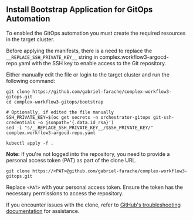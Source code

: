 ## Install Bootstrap Application for GitOps Automation

To enabled the GitOps automation you must create the required resources in the target cluster.

Before applying the manifests, there is a need to replace the `__REPLACE_SSH_PRIVATE_KEY__` string in complex.workflow3-argocd-repo.yaml with the SSH key to enable access to the Git repository.

Either manually edit the file or login to the target cluster and run the following command:

```
git clone https://github.com/gabriel-farache/complex-workflow3-gitops.git
cd complex-workflow3-gitops/bootstrap

# Optionally, if edited the file manually
SSH_PRIVATE_KEY=$(oc get secrets -n orchestrator-gitops git-ssh-credentials -o jsonpath='{.data.id_rsa}')
sed -i "s/__REPLACE_SSH_PRIVATE_KEY__/$SSH_PRIVATE_KEY/" complex.workflow3-argocd-repo.yaml

kubectl apply -f .
```

**Note:** If you're not logged into the repository, you need to provide a personal access token (PAT) as part of the clone URL.

```
git clone https://<PAT>@github.com/gabriel-farache/complex-workflow3-gitops.git
```

Replace `<PAT>` with your personal access token. Ensure the token has the necessary permissions to access the repository.

If you encounter issues with the clone, refer to [GitHub's troubleshooting documentation](https://docs.github.com/en/repositories/creating-and-managing-repositories/troubleshooting-cloning-errors) for assistance.
